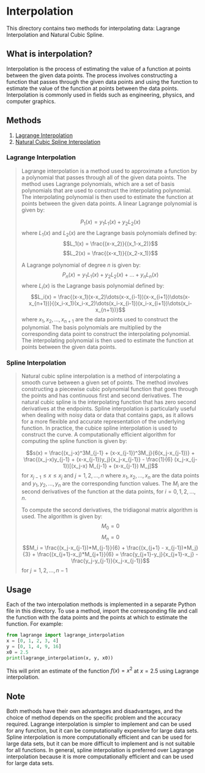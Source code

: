 # Interpolation
This directory contains two methods for interpolating data: Lagrange Interpolation and Natural Cubic Spline.

## What is interpolation?
Interpolation is the process of estimating the value of a function at points between the given data points. The process involves constructing a function that passes through the given data points and using the function to estimate the value of the function at points between the data points. Interpolation is commonly used in fields such as engineering, physics, and computer graphics.

## Methods
1. [Lagrange Interpolation](#lagrange-interpolation)
2. [Natural Cubic Spline Interpolation](#spline-interpolation)

### Lagrange Interpolation 
> Lagrange interpolation is a method used to approximate a function by a polynomial that passes through all of the given data points. The method uses Lagrange polynomials, which are a set of basis polynomials that are used to construct the interpolating polynomial. The interpolating polynomial is then used to estimate the function at points between the given data points. A linear Lagrange polynomial is given by:
>
> $$P_1(x) = y_1 L_1(x) + y_2 L_2(x)$$
> where $L_1(x)$ and $L_2(x)$ are the Lagrange basis polynomials defined by:
> $$L_1(x) = \frac{(x-x_2)}{(x_1-x_2)}$$
> $$L_2(x) = \frac{(x-x_1)}{(x_2-x_1)}$$
>
> A Lagrange polynomial of degree $n$ is given by:
> $$P_n(x) = y_1 L_1(x) + y_2 L_2(x) + \dots + y_n L_n(x)$$
> where $L_i(x)$ is the Lagrange basis polynomial defined by:
> $$L_i(x) = \frac{(x-x_1)(x-x_2)\dots(x-x_{i-1})(x-x_{i+1})\dots(x-x_{n+1})}{(x_i-x_1)(x_i-x_2)\dots(x_i-x_{i-1})(x_i-x_{i+1})\dots(x_i-x_{n+1})}$$
> where $x_1, x_2, \dots, x_{n+1}$ are the data points used to construct the polynomial. The basis polynomials are multiplied by the corresponding data point to construct the interpolating polynomial. The interpolating polynomial is then used to estimate the function at points between the given data points.

### Spline Interpolation
> Natural cubic spline interpolation is a method of interpolating a smooth curve between a given set of points. The method involves constructing a piecewise cubic polynomial function that goes through the points and has continuous first and second derivatives. The natural cubic spline is the interpolating function that has zero second derivatives at the endpoints. Spline interpolation is particularly useful when dealing with noisy data or data that contains gaps, as it allows for a more flexible and accurate representation of the underlying function. In practice, the cubice spline interpolation is used to construct the curve. A computationally efficient algorithm for computing the spline function is given by:
>
> $$s(x) = \frac{(x_j-x)^3M_{j-1} + (x-x_{j-1})^3M_j}{6(x_j-x_{j-1})} + \frac{(x_j-x)y_{j-1} + (x-x_{j-1})y_j}{x_j-x_{j-1}} - \frac{1}{6} (x_j-x_{j-1})[(x_j-x) M_{j-1} + (x-x_{j-1}) M_j]$$
> for $x_{j-1} \leq x \leq x_j$ and $j = 1, 2, \dots, n$
> where $x_1, x_2, \dots, x_n$ are the data points and $y_1, y_2, \dots, y_n$ are the corresponding function values. The $M_i$ are the second derivatives of the function at the data points, for $i = 0, 1, 2, \dots, n$.
>
> To compute the second derivatives, the tridiagonal matrix algorithm is used. The algorithm is given by:
> $$M_0 = 0$$
> $$M_n = 0$$
> $$M_i = \frac{(x_j-x_{j-1})*M_{j-1}}{6} + \frac{(x_{j+1} - x_{j-1})*M_j}{3} + \frac{(x_{j+1}-x_j)*M_{j+1}}{6} = \frac{y_{j+1}-y_j}{x_{j+1}-x_j} - \frac{y_j-y_{j-1}}{x_j-x_{j-1}}$$
> for $j = 1, 2, \dots, n-1$

## Usage
Each of the two interpolation methods is implemented in a separate Python file in this directory. To use a method, import the corresponding file and call the function with the data points and the points at which to estimate the function. For example:

```python
from lagrange import lagrange_interpolation
x = [0, 1, 2, 3, 4]
y = [0, 1, 4, 9, 16]
x0 = 2.5
print(lagrange_interpolation(x, y, x0))
```

This will print an estimate of the function $f(x) = x^2$ at $x = 2.5$ using Lagrange interpolation.

## Note
Both methods have their own advantages and disadvantages, and the choice of method depends on the specific problem and the accuracy required. Lagrange interpolation is simpler to implement and can be used for any function, but it can be computationally expensive for large data sets. Spline interpolation is more computationally efficient and can be used for large data sets, but it can be more difficult to implement and is not suitable for all functions. In general, spline interpolation is preferred over Lagrange interpolation because it is more computationally efficient and can be used for large data sets.